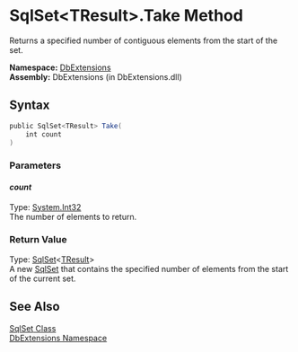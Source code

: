 SqlSet&lt;TResult>.Take Method
==============================
Returns a specified number of contiguous elements from the start of the set.

**Namespace:** [DbExtensions][1]  
**Assembly:** DbExtensions (in DbExtensions.dll)

Syntax
------

```csharp
public SqlSet<TResult> Take(
	int count
)
```

### Parameters

#### *count*
Type: [System.Int32][2]  
The number of elements to return.

### Return Value
Type: [SqlSet][3]&lt;[TResult][3]>  
A new [SqlSet][4] that contains the specified number of elements from the start of the current set.

See Also
--------
[SqlSet<TResult> Class][3]  
[DbExtensions Namespace][1]  

[1]: ../README.md
[2]: http://msdn.microsoft.com/en-us/library/td2s409d
[3]: README.md
[4]: ../SqlSet/README.md
